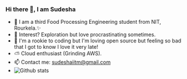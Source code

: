 ### Hi there 👋, I am Sudesha

<!--
**Sudesha-STR/Sudesha-STR** is a ✨ _special_ ✨ repository because its `README.md` (this file) appears on your GitHub profile.

Here are some ideas to get you started:

- 🔭 I’m currently working on ...
- 🌱 I’m currently learning ...
- 👯 I’m looking to collaborate on ...
- 🤔 I’m looking for help with ...
- 💬 Ask me about ...
- 📫 How to reach me: ...
- 😄 Pronouns: ...
- ⚡ Fun fact: ...
-->
- 👋  I am a third Food Processing Engineering student from NIT, Rourkela.✨
- 👀 Interest? Exploration but love procrastinating sometimes.
- 🌱 I'm a rookie to coding but I'm loving open source but feeling so bad that I got to know I love it very late!
- ⛅ Cloud enthusiast (Grinding AWS).
- 📫 Contact me: sudeshaiitm@gmail.com
- ![Github stats](https://github-readme-stats.vercel.app/api?username=sudesha-STR&theme=highcontrast&show_icons=true&count_private=true)
